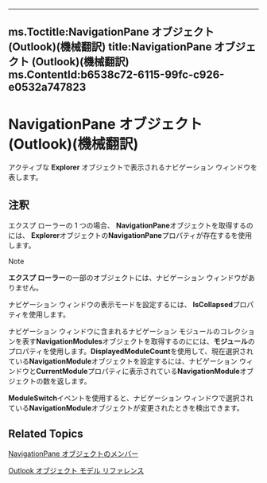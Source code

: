 

---
ms.Toctitle:NavigationPane オブジェクト (Outlook)(機械翻訳)
title:NavigationPane オブジェクト (Outlook)(機械翻訳)
ms.ContentId:b6538c72-6115-99fc-c926-e0532a747823
---
# NavigationPane オブジェクト (Outlook)(機械翻訳)




アクティブな **Explorer** オブジェクトで表示されるナビゲーション ウィンドウを表します。

## 注釈
エクスプ ローラーの 1 つの場合、 **NavigationPane**オブジェクトを取得するのには、 **Explorer**オブジェクトの**NavigationPane**プロパティが存在するを使用します。

>[!NOTE]
>**エクスプ ローラー**の一部のオブジェクトには、ナビゲーション ウィンドウがありません。





ナビゲーション ウィンドウの表示モードを設定するには、 **IsCollapsed**プロパティを使用します。



ナビゲーション ウィンドウに含まれるナビゲーション モジュールのコレクションを表す**NavigationModules**オブジェクトを取得するのにには、**モジュール**のプロパティを使用します。**DisplayedModuleCount**を使用して、現在選択されている**NavigationModule**オブジェクトを設定するには、ナビゲーション ウィンドウと**CurrentModule**プロパティに表示されている**NavigationModule**オブジェクトの数を返します。



**ModuleSwitch**イベントを使用すると、ナビゲーション ウィンドウで選択されている**NavigationModule**オブジェクトが変更されたときを検出できます。



## Related Topics

[NavigationPane オブジェクトのメンバー](51660711-1940-cc66-d536-83b86ea25897.md)

[Outlook オブジェクト モデル リファレンス](73221b13-d8d8-99b8-3394-b95dbbfd5ddc.md)




